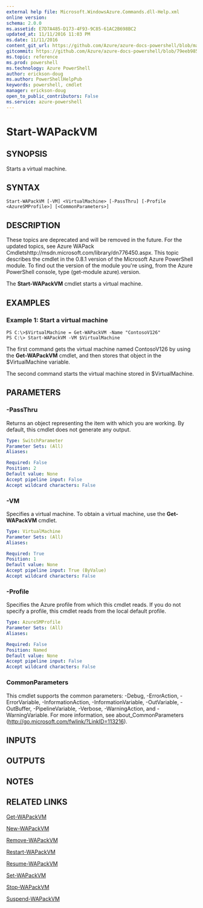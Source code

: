 ```yaml
---
external help file: Microsoft.WindowsAzure.Commands.dll-Help.xml
online version: 
schema: 2.0.0
ms.assetid: E7D7A485-D173-4F93-9C85-61AC2B698BC2
updated_at: 11/11/2016 11:03 PM
ms.date: 11/11/2016
content_git_url: https://github.com/Azure/azure-docs-powershell/blob/master/azureps-cmdlets-docs/ServiceManagement/Azure.Compute/v3.0.0/Start-WAPackVM.md
gitcommit: https://github.com/Azure/azure-docs-powershell/blob/79eeb985ea480979357fb4695832a0c3d29a48bf/azureps-cmdlets-docs/ServiceManagement/Azure.Compute/v3.0.0/Start-WAPackVM.md
ms.topic: reference
ms.prod: powershell
ms.technology: Azure PowerShell
author: erickson-doug
ms.author: PowerShellHelpPub
keywords: powershell, cmdlet
manager: erickson-doug
open_to_public_contributors: False
ms.service: azure-powershell
---
```


# Start-WAPackVM

## SYNOPSIS
Starts a virtual machine.

## SYNTAX

```
Start-WAPackVM [-VM] <VirtualMachine> [-PassThru] [-Profile <AzureSMProfile>] [<CommonParameters>]
```

## DESCRIPTION
These topics are deprecated and will be removed in the future.
For the updated topics, see  Azure WAPack Cmdletshttp://msdn.microsoft.com/library/dn776450.aspx.
This topic describes the cmdlet in the 0.8.1 version of the Microsoft Azure PowerShell module.
To find out the version of the module you're using, from the Azure PowerShell console, type (get-module azure).version.

The **Start-WAPackVM** cmdlet starts a virtual machine.

## EXAMPLES

### Example 1: Start a virtual machine
```
PS C:\>$VirtualMachine = Get-WAPackVM -Name "ContosoV126"
PS C:\> Start-WAPackVM -VM $VirtualMachine
```

The first command gets the virtual machine named ContosoV126 by using the **Get-WAPackVM** cmdlet, and then stores that object in the $VirtualMachine variable.

The second command starts the virtual machine stored in $VirtualMachine.

## PARAMETERS

### -PassThru
Returns an object representing the item with which you are working.
By default, this cmdlet does not generate any output.

```yaml
Type: SwitchParameter
Parameter Sets: (All)
Aliases: 

Required: False
Position: 2
Default value: None
Accept pipeline input: False
Accept wildcard characters: False
```

### -VM
Specifies a virtual machine.
To obtain a virtual machine, use the **Get-WAPackVM** cmdlet.

```yaml
Type: VirtualMachine
Parameter Sets: (All)
Aliases: 

Required: True
Position: 1
Default value: None
Accept pipeline input: True (ByValue)
Accept wildcard characters: False
```

### -Profile
Specifies the Azure profile from which this cmdlet reads.
If you do not specify a profile, this cmdlet reads from the local default profile.

```yaml
Type: AzureSMProfile
Parameter Sets: (All)
Aliases: 

Required: False
Position: Named
Default value: None
Accept pipeline input: False
Accept wildcard characters: False
```

### CommonParameters
This cmdlet supports the common parameters: -Debug, -ErrorAction, -ErrorVariable, -InformationAction, -InformationVariable, -OutVariable, -OutBuffer, -PipelineVariable, -Verbose, -WarningAction, and -WarningVariable. For more information, see about_CommonParameters (http://go.microsoft.com/fwlink/?LinkID=113216).

## INPUTS

## OUTPUTS

## NOTES

## RELATED LINKS

[Get-WAPackVM](xref:ServiceManagement/Azure.Compute/v3.0.0/Get-WAPackVM.md)

[New-WAPackVM](xref:ServiceManagement/Azure.Compute/v3.0.0/New-WAPackVM.md)

[Remove-WAPackVM](xref:ServiceManagement/Azure.Compute/v3.0.0/Remove-WAPackVM.md)

[Restart-WAPackVM](xref:ServiceManagement/Azure.Compute/v3.0.0/Restart-WAPackVM.md)

[Resume-WAPackVM](xref:ServiceManagement/Azure.Compute/v3.0.0/Resume-WAPackVM.md)

[Set-WAPackVM](xref:ServiceManagement/Azure.Compute/v3.0.0/Set-WAPackVM.md)

[Stop-WAPackVM](xref:ServiceManagement/Azure.Compute/v3.0.0/Stop-WAPackVM.md)

[Suspend-WAPackVM](xref:ServiceManagement/Azure.Compute/v3.0.0/Suspend-WAPackVM.md)


